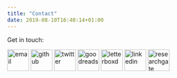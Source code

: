 ```yaml
---
title: "Contact"
date: 2019-08-10T16:40:14+01:00
---
```

Get in touch:

<div class="icon-container">
    <a href="mailto:petejones398@gmail.com" rel=me target="_blank"><img src="/img/email.svg" class="icon" alt="email" width="50" /></a>
    <a href="https://github.com/pj398" rel=me target="_blank"><img src="/img/github.svg" class="icon" alt="github" width="50" /></a>
    <a href="https://twitter.com/pj_mcr" rel=me target="_blank"><img src="/img/twitter.svg" class="icon" alt="twitter" width="50" /></a>
    <a href="https://www.goodreads.com/user/show/38789704-pj" rel=me target="_blank"><img src="/img/goodreads.svg" class="icon" alt="goodreads" width="50" /></a>
    <a href="https://letterboxd.com/pj398" rel=me target="_blank"><img src="/img/letterboxd.svg" class="icon" alt="letterboxd" width="50" /></a>
    <a href="https://www.linkedin.com/in/pete-jones-13b955105" rel=me target="_blank"><img src="/img/linkedin.svg" class="icon" alt="linkedin" width="50" /></a>
    <a href="https://researchgate.net/profile/Pete_Jones6" rel=me target="_blank"><img src="/img/researchgate.svg" class="icon" alt="researchgate" width="50" /></a>
</div>